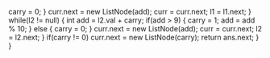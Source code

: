 carry = 0;
}
curr.next = new ListNode(add);
curr = curr.next;
l1 = l1.next;
}
​
while(l2 != null) {
int add = l2.val + carry;
if(add > 9) {
carry = 1;
add = add % 10;
} else {
carry = 0;
}
curr.next = new ListNode(add);
curr = curr.next;
l2 = l2.next;
}
if(carry != 0)
curr.next = new ListNode(carry);
return ans.next;
}
}